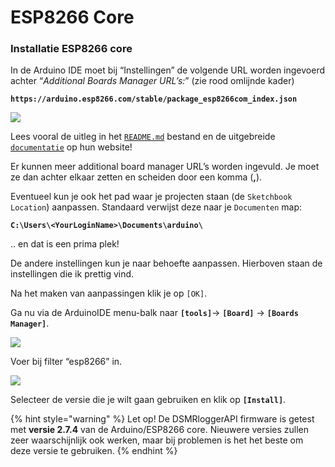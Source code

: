 # ESP8266 Core

### Installatie ESP8266 core <a id="installatie-esp8266-core"></a>

In de Arduino IDE moet bij “Instellingen” de volgende URL worden ingevoerd achter “_Additional Boards Manager URL’s:_” \(zie rood omlijnde kader\)

**`https://arduino.esp8266.com/stable/package_esp8266com_index.json`**

![](https://mrwheel.github.io/DSMRloggerWS/img/Preferences.png)

Lees vooral de uitleg in het [`README.md`](https://github.com/esp8266/Arduino/blob/master/README.md) bestand en de uitgebreide [`documentatie`](https://arduino-esp8266.readthedocs.io/en/latest/) op hun website!

Er kunnen meer additional board manager URL’s worden ingevuld. Je moet ze dan achter elkaar zetten en scheiden door een komma \(**,**\).

Eventueel kun je ook het pad waar je projecten staan \(de `Sketchbook Location`\) aanpassen. Standaard verwijst deze naar je `Documenten` map:

**`C:\Users\<YourLoginName>\Documents\arduino\`**

.. en dat is een prima plek!

De andere instellingen kun je naar behoefte aanpassen. Hierboven staan de instellingen die ik prettig vind.

Na het maken van aanpassingen klik je op `[OK]`.

Ga nu via de ArduinoIDE menu-balk naar **`[tools]`**-&gt; **`[Board]`** -&gt; **`[Boards Manager]`**.

![](https://mrwheel.github.io/DSMRloggerWS/img/IDE_BoardsManager.png)

Voer bij filter “esp8266” in.

![](https://mrwheel.github.io/DSMRloggerWS/img/IDE_UpdateInstallESP8266core.png)

Selecteer de versie die je wilt gaan gebruiken en klik op **`[Install]`**.

{% hint style="warning" %}
Let op! De DSMRloggerAPI firmware is getest met **versie 2.7.4** van de Arduino/ESP8266 core. Nieuwere versies zullen zeer waarschijnlijk ook werken, maar bij problemen is het het beste om deze versie te gebruiken.
{% endhint %}

  


